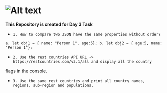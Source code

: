 # ![Alt text](https://miro.medium.com/v2/resize:fit:720/format:webp/1*-JdXoCEA_G0mS6gpHvRR4Q.png)

**This Repository is created for Day 3 Task**

+     1. How to compare two JSON have the same properties without order?
`a. let obj1 = { name: "Person 1", age:5};
b. let obj2 = { age:5, name: "Person 1"};`

+     2. Use the rest countries API URL -> https://restcountries.com/v3.1/all and display all the country
flags in the console.

+     3. Use the same rest countries and print all country names, regions, sub-region and populations.